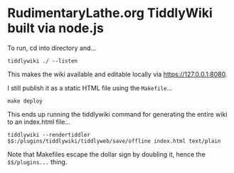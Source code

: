 # RudimentaryLathe.org TiddlyWiki built via node.js

To run, cd into directory and...

`tiddlywiki ./ --listen`

This makes the wiki available and editable locally via https://127.0.0.1:8080.

I still publish it as a static HTML file using the `Makefile`...

`make deploy`

This ends up running the tiddlywiki command for generating the entire wiki to an index.html file...

`tiddlywiki --rendertiddler $$:/plugins/tiddlywiki/tiddlyweb/save/offline index.html text/plain`

Note that Makefiles escape the dollar sign by doubling it, hence the `$$/plugins...` thing.
